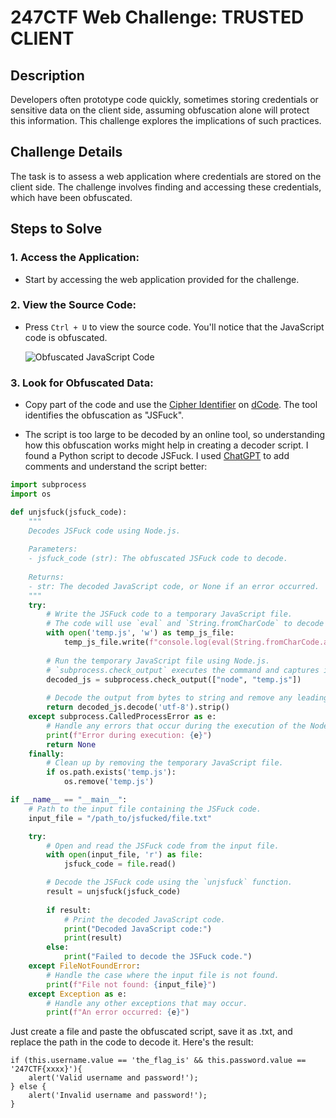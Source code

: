 
# 247CTF Web Challenge: TRUSTED CLIENT

## Description

Developers often prototype code quickly, sometimes storing credentials or sensitive data on the client side, assuming obfuscation alone will protect this information. This challenge explores the implications of such practices.

## Challenge Details

The task is to assess a web application where credentials are stored on the client side. The challenge involves finding and accessing these credentials, which have been obfuscated.

## Steps to Solve

### 1. Access the Application:

- Start by accessing the web application provided for the challenge.

### 2. View the Source Code:

- Press `Ctrl + U` to view the source code. You'll notice that the JavaScript code is obfuscated.
  
  ![Obfuscated JavaScript Code](Capture%20d'%C3%A9cran%202024-08-18%20174051.png)

### 3. Look for Obfuscated Data:

- Copy part of the code and use the [Cipher Identifier](https://www.dcode.fr/cipher-identifier) on [dCode](https://www.dcode.fr/). The tool identifies the obfuscation as "JSFuck".
  
- The script is too large to be decoded by an online tool, so understanding how this obfuscation works might help in creating a decoder script. I found a Python script to decode JSFuck. I used [ChatGPT](https://chatgpt.com/) to add comments and understand the script better:

```python
import subprocess
import os

def unjsfuck(jsfuck_code):
    """
    Decodes JSFuck code using Node.js.
    
    Parameters:
    - jsfuck_code (str): The obfuscated JSFuck code to decode.
    
    Returns:
    - str: The decoded JavaScript code, or None if an error occurred.
    """
    try:
        # Write the JSFuck code to a temporary JavaScript file.
        # The code will use `eval` and `String.fromCharCode` to decode the JSFuck code.
        with open('temp.js', 'w') as temp_js_file:
            temp_js_file.write(f"console.log(eval(String.fromCharCode.apply(null, {jsfuck_code})))")
        
        # Run the temporary JavaScript file using Node.js.
        # `subprocess.check_output` executes the command and captures its output.
        decoded_js = subprocess.check_output(["node", "temp.js"])
        
        # Decode the output from bytes to string and remove any leading/trailing whitespace.
        return decoded_js.decode('utf-8').strip()
    except subprocess.CalledProcessError as e:
        # Handle any errors that occur during the execution of the Node.js script.
        print(f"Error during execution: {e}")
        return None
    finally:
        # Clean up by removing the temporary JavaScript file.
        if os.path.exists('temp.js'):
            os.remove('temp.js')

if __name__ == "__main__":
    # Path to the input file containing the JSFuck code.
    input_file = "/path_to/jsfucked/file.txt"

    try:
        # Open and read the JSFuck code from the input file.
        with open(input_file, 'r') as file:
            jsfuck_code = file.read()

        # Decode the JSFuck code using the `unjsfuck` function.
        result = unjsfuck(jsfuck_code)
        
        if result:
            # Print the decoded JavaScript code.
            print("Decoded JavaScript code:")
            print(result)
        else:
            print("Failed to decode the JSFuck code.")
    except FileNotFoundError:
        # Handle the case where the input file is not found.
        print(f"File not found: {input_file}")
    except Exception as e:
        # Handle any other exceptions that may occur.
        print(f"An error occurred: {e}")
```

Just create a file and paste the obfuscated script, save it as .txt, and replace the path in the code to decode it. Here's the result: 

```
if (this.username.value == 'the_flag_is' && this.password.value == '247CTF{xxxx}'){ 
    alert('Valid username and password!'); 
} else { 
    alert('Invalid username and password!'); 
}
```
